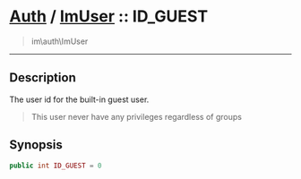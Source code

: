 # [Auth](auth.md) / [ImUser](auth-ImUser.md) :: ID_GUEST
 > im\auth\ImUser
____

## Description
The user id for the built-in guest user.

 > This user never have any privileges regardless of groups  

## Synopsis
```php
public int ID_GUEST = 0
```
